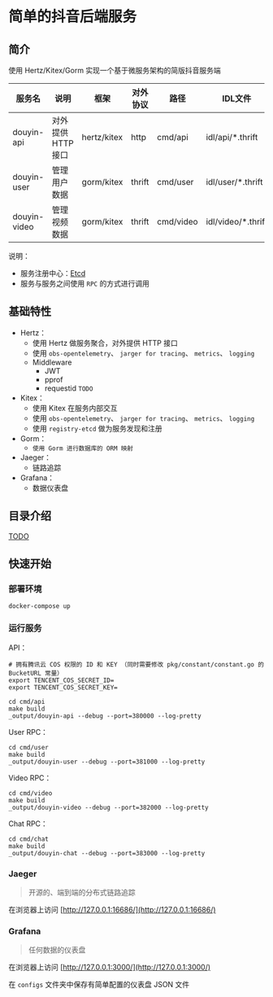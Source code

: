# 简单的抖音后端服务

## 简介

使用 Hertz/Kitex/Gorm 实现一个基于微服务架构的简版抖音服务端

| 服务名          | 说明           | 框架          | 对外协议   | 路径        | IDL文件              |
|--------------|--------------|-------------|--------|-----------|--------------------|
| douyin-api   | 对外提供 HTTP 接口 | hertz/kitex | http   | cmd/api   | idl/api/*.thrift   |
| douyin-user  | 管理用户数据       | gorm/kitex  | thrift | cmd/user  | idl/user/*.thrift  |
| douyin-video | 管理视频数据       | gorm/kitex  | thrift | cmd/video | idl/video/*.thrift |

说明：
- 服务注册中心：[Etcd](https://etcd.io/)
- 服务与服务之间使用 `RPC` 的方式进行调用

## 基础特性

- Hertz：
    - 使用 Hertz 做服务聚合，对外提供 HTTP 接口
    - 使用 `obs-opentelemetry`、 `jarger for tracing`、 `metrics`、 `logging`
    - Middleware
        - JWT
        - pprof
        - requestid `TODO`
- Kitex：
    - 使用 Kitex 在服务内部交互
    - 使用 `obs-opentelemetry`、 `jarger for tracing`、 `metrics`、 `logging`
    - 使用 `registry-etcd` 做为服务发现和注册
- Gorm：
    - `使用 Gorm 进行数据库的 ORM 映射`
- Jaeger：
    - 链路追踪
- Grafana：
    - 数据仪表盘

## 目录介绍

[TODO](https://github.com/cloudwego/biz-demo/tree/main/easy_note#catalog-introduce)

## 快速开始

### 部署环境

```shell
docker-compose up
```

### 运行服务

API：
```shell
# 拥有腾讯云 COS 权限的 ID 和 KEY （同时需要修改 pkg/constant/constant.go 的 BucketURL 常量） 
export TENCENT_COS_SECRET_ID=
export TENCENT_COS_SECRET_KEY=

cd cmd/api
make build
_output/douyin-api --debug --port=380000 --log-pretty
```
User RPC：
```shell
cd cmd/user
make build
_output/douyin-user --debug --port=381000 --log-pretty
```
Video RPC：
```shell
cd cmd/video
make build
_output/douyin-video --debug --port=382000 --log-pretty
```
Chat RPC：
```shell
cd cmd/chat
make build
_output/douyin-chat --debug --port=383000 --log-pretty
```

### Jaeger
> 开源的、端到端的分布式链路追踪

在浏览器上访问 [http://127.0.0.1:16686/](http://127.0.0.1:16686/)

### Grafana
> 任何数据的仪表盘

在浏览器上访问 [http://127.0.0.1:3000/](http://127.0.0.1:3000/)

在 `configs` 文件夹中保存有简单配置的仪表盘 JSON 文件


